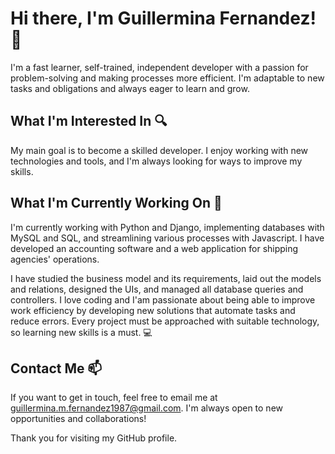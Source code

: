 # Hi there, I'm Guillermina Fernandez! 👋

I'm a fast learner, self-trained, independent developer with a passion for problem-solving and making processes more efficient. I'm adaptable to new tasks and obligations and always eager to learn and grow.

## What I'm Interested In 🔍

My main goal is to become a skilled developer. I enjoy working with new technologies and tools, and I'm always looking for ways to improve my skills.

## What I'm Currently Working On 🌱

I'm currently working with Python and Django, implementing databases with MySQL and SQL, and streamlining various processes with Javascript. I have developed an accounting software and a web application for shipping agencies' operations.

I have studied the business model and its requirements, laid out the models and relations, designed the UIs, and managed all database queries and controllers. I love coding and I'am passionate about being able to improve work efficiency by developing new solutions that automate tasks and reduce errors. Every project must be approached with suitable technology, so learning new skills is a must. 💻

## Contact Me 📫

If you want to get in touch, feel free to email me at guillermina.m.fernandez1987@gmail.com. I'm always open to new opportunities and collaborations!

Thank you for visiting my GitHub profile.

<!---
guillermina-fernandez/guillermina-fernandez is a ✨ special ✨ repository because its `README.md` (this file) appears on your GitHub profile.
You can click the Preview link to take a look at your changes.
--->
